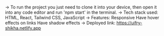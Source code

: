 ->  To run the project you just need to clone it into your device, then open it into any code editor and run 'npm start' in the terminal.
->  Tech stack used: HTML, React, Tailwind CSS, JavaScript
->  Features: Responsive
              Have hover effects on links 
              Have shadow effects
->  Deployed link: https://uifry-shikha.netlify.app
